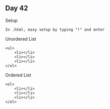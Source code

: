 ## Day 42
Setup
```
In .html, easy setup by typing "!" and enter
```
Unordered List
```
<ul>
    <li></li>
    <li></li>
    <li></li>
</ul>
```
Ordered List
```
<ol>
    <li></li>
    <li></li>
    <li></li>
</ol>
```